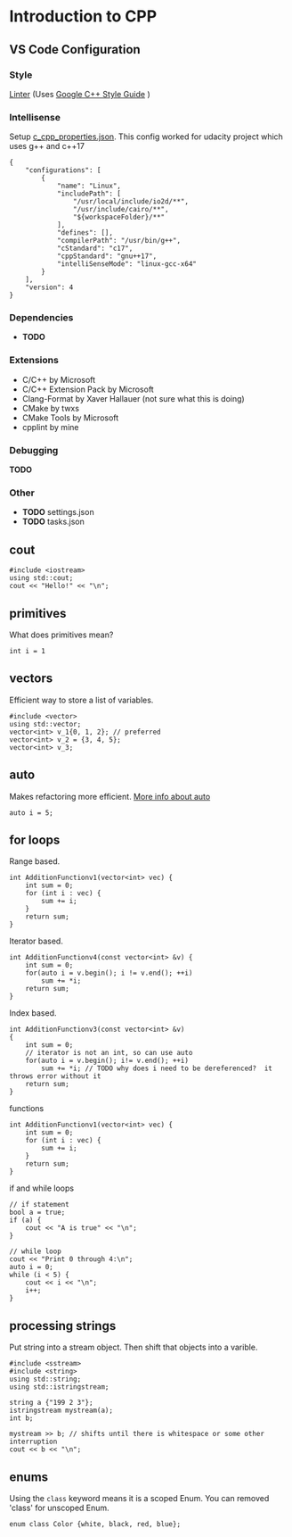 # Introduction to CPP

## VS Code Configuration

### Style

[Linter](https://marketplace.visualstudio.com/items?itemName=mine.cpplint) (Uses [Google C++ Style Guide](https://google.github.io/styleguide/cppguide.html) )

### Intellisense

Setup [c_cpp_properties.json](https://code.visualstudio.com/docs/cpp/config-linux#_cc-configurations).  This config worked for udacity project which uses g++ and c++17
```
{
    "configurations": [
        {
            "name": "Linux",
            "includePath": [
                "/usr/local/include/io2d/**",
                "/usr/include/cairo/**",
                "${workspaceFolder}/**"
            ],
            "defines": [],
            "compilerPath": "/usr/bin/g++",
            "cStandard": "c17",
            "cppStandard": "gnu++17",
            "intelliSenseMode": "linux-gcc-x64"
        }
    ],
    "version": 4
}
```

### Dependencies

- **TODO**

### Extensions

- C/C++ by Microsoft
- C/C++ Extension Pack by Microsoft
- Clang-Format by Xaver Hallauer (not sure what this is doing)
- CMake by twxs
- CMake Tools by Microsoft
- cpplint by mine

### Debugging

**TODO**

### Other

- **TODO** settings.json
- **TODO** tasks.json

## cout
```
#include <iostream>
using std::cout;
cout << "Hello!" << "\n";
```
## primitives
What does primitives mean?
```
int i = 1
```
## vectors
Efficient way to store a list of variables.
```
#include <vector>
using std::vector;
vector<int> v_1{0, 1, 2}; // preferred
vector<int> v_2 = {3, 4, 5};
vector<int> v_3;
```
## auto
Makes refactoring more efficient.  [More info about auto](https://www.geeksforgeeks.org/type-inference-in-c-auto-and-decltype/)

```
auto i = 5;
```
## for loops
Range based.
```
int AdditionFunctionv1(vector<int> vec) {
    int sum = 0;
    for (int i : vec) {
        sum += i;
    }
    return sum;
}
```
Iterator based.
```
int AdditionFunctionv4(const vector<int> &v) {
    int sum = 0;
    for(auto i = v.begin(); i != v.end(); ++i)
        sum += *i;
    return sum;
}
```
Index based.
```
int AdditionFunctionv3(const vector<int> &v)
{
    int sum = 0;
    // iterator is not an int, so can use auto
    for(auto i = v.begin(); i!= v.end(); ++i)
        sum += *i; // TODO why does i need to be dereferenced?  it throws error without it
    return sum;
}
```

functions
```
int AdditionFunctionv1(vector<int> vec) {
    int sum = 0;
    for (int i : vec) {
        sum += i;
    }
    return sum;
}
```

if and while loops
```
// if statement
bool a = true;
if (a) {
    cout << "A is true" << "\n";
}

// while loop
cout << "Print 0 through 4:\n";
auto i = 0;
while (i < 5) {
    cout << i << "\n";
    i++;
}
```
## processing strings
Put string into a stream object.  Then shift that objects into a varible.

```
#include <sstream>
#include <string>
using std::string;
using std::istringstream;

string a {"199 2 3"};
istringstream mystream(a);
int b;

mystream >> b; // shifts until there is whitespace or some other interruption
cout << b << "\n";
```
## enums
Using the `class` keyword means it is a scoped Enum.  You can removed 'class' for unscoped Enum.
```
enum class Color {white, black, red, blue};
```
